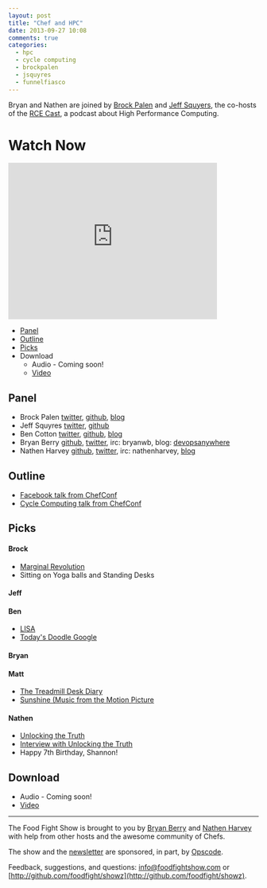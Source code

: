 ```yaml
---
layout: post
title: "Chef and HPC"
date: 2013-09-27 10:08
comments: true
categories: 
  - hpc
  - cycle computing
  - brockpalen
  - jsquyres
  - funnelfiasco
---
```


Bryan and Nathen are joined by [Brock Palen](http://www.rce-cast.com/about/about-the-hosts.html#brockp) and [Jeff Squyers](http://www.rce-cast.com/about/about-the-hosts.html#jsquyres),  the co-hosts of the [RCE Cast](http://www.rce-cast.com/), a podcast about High Performance Computing.

# Watch Now

<iframe width="420" height="315" src="http://www.youtube.com/embed/P44L-7jLb6w" frameborder="0" allowfullscreen></iframe>

* [Panel](http://foodfightshow.org/2013/09/chef-and-hpc.html#panel)
* [Outline](http://foodfightshow.org/2013/09/chef-and-hpc.html#outline)
* [Picks](http://foodfightshow.org/2013/09/chef-and-hpc.html#picks)
* Download
  * Audio - Coming soon!
  * [Video](http://youtu.be/P44L-7jLb6w)

Panel<a name="panel"></a>
-----
* Brock Palen [twitter](https://twitter.com/brockpalen), [github](https://github.com/brockpalen), [blog](http://www.failureasaservice.com/)
* Jeff Squyres [twitter](https://twitter.com/jsquyres), [github](https://github.com/jsquyres)
* Ben Cotton [twitter](https://twitter.com/funnelfiasco), [github](https://github.com/funnelfiasco), [blog](http://www.funnelfiasco.com/)
* Bryan Berry [github](http://github.com/bryanwb), [twitter](http://twitter.com/bryanwb), irc: bryanwb, blog: [devopsanywhere](http://devopsanywhere.blogspot.com)
* Nathen Harvey [github](http://github.com/nathenharvey), [twitter](http://twitter.com/nathenharvey), irc: nathenharvey, [blog](http://nathenharvey.com)

Outline<a name="outline"></a>
-------

* [Facebook talk from ChefConf]( http://www.opscode.com/blog/chefconf-talks/chefconf-2013-scaling-systems-configuration-at-facebook-the-paradigms-design-and-software-behind-managing-massive-numbers-of-systems-with-open-source-and-small-teams-phil-dibowitz/)
* [Cycle Computing talk from ChefConf](http://www.opscode.com/blog/chefconf-talks/utility-hpc-right-systems-right-scale-right-science-jason-stowe/)

  

Picks<a name="picks"></a>
-----

#### Brock
* [Marginal Revolution](http://marginalrevolution.com/)
* Sitting on Yoga balls and Standing Desks

#### Jeff

#### Ben
* [LISA](https://www.usenix.org/conference/lisa13)
* [Today's Doodle Google](https://www.google.com/?doodle=9019609)

#### Bryan

#### Matt

* [The Treadmill Desk Diary](http://www.treadmilldeskdiary.com/)
* [Sunshine (Music from the Motion Picture](https://itunes.apple.com/us/album/sunshine-music-from-motion/id297702863)

#### Nathen

* [Unlocking the Truth](http://www.unlockingthetruthband.com/)
* [Interview with Unlocking the Truth](https://itunes.apple.com/us/album/sunshine-music-from-motion/id297702863)
* Happy 7th Birthday, Shannon!

Download
--------
* Audio - Coming soon!
* [Video](http://youtu.be/P44L-7jLb6w)

<hr />

The Food Fight Show is brought to you by [Bryan Berry](https://twitter.com/bryanwb) and [Nathen Harvey](https://twitter.com/nathenharvey) with help from other hosts and the awesome community of Chefs.

The show and the [newsletter](http://us6.campaign-archive2.com/home/?u=7d43a288e882a145b7e99c650&id=ad8186466d) are sponsored, in part, by [Opscode](http://www.opscode.com).

Feedback, suggestions, and questions:  [info@foodfightshow.com](mailto:info@foodfightshow.com) or  [http://github.com/foodfight/showz](http://github.com/foodfight/showz).

